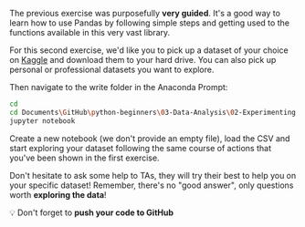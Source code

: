 The previous exercise was purposefully **very guided**. It's a good way to learn how to use Pandas by following simple steps and getting used to the functions available in this very vast library.

For this second exercise, we'd like you to pick up a dataset of your choice on [Kaggle](https://www.kaggle.com/datasets) and download them to your hard drive. You can also pick up personal or professional datasets you want to explore.

Then navigate to the write folder in the Anaconda Prompt:

```bash
cd
cd Documents\GitHub\python-beginners\03-Data-Analysis\02-Experimenting
jupyter notebook
```

Create a new notebook (we don't provide an empty file), load the CSV and start exploring your dataset following the same course of actions that you've been shown in the first exercise.

Don't hesitate to ask some help to TAs, they will try their best to help you on your specific dataset! Remember, there's no "good answer", only questions worth **exploring the data**!

:bulb: Don't forget to **push your code to GitHub**
